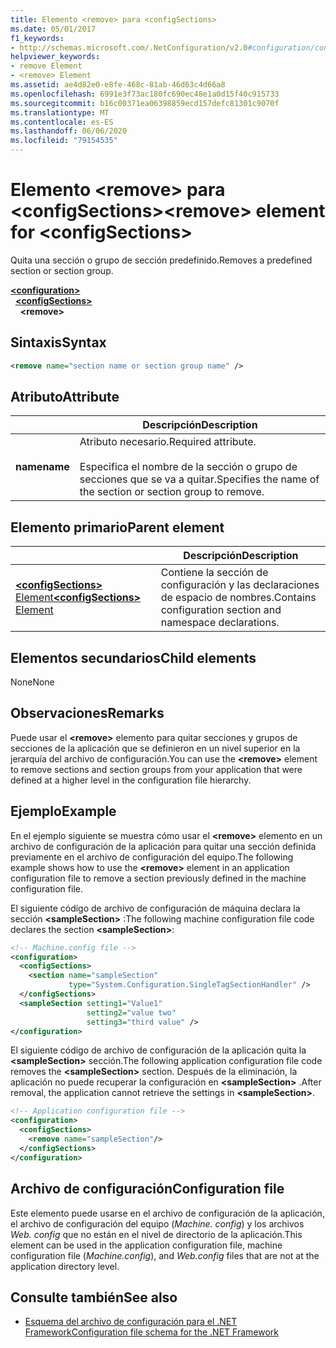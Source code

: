 ```yaml
---
title: Elemento <remove> para <configSections>
ms.date: 05/01/2017
f1_keywords:
- http://schemas.microsoft.com/.NetConfiguration/v2.0#configuration/configSections/remove
helpviewer_keywords:
- remove Element
- <remove> Element
ms.assetid: ae4d82e0-e8fe-468c-81ab-46d63c4d66a8
ms.openlocfilehash: 6991e3f73ac180fc690ec48e1a0d15f40c915733
ms.sourcegitcommit: b16c00371ea06398859ecd157defc81301c9070f
ms.translationtype: MT
ms.contentlocale: es-ES
ms.lasthandoff: 06/06/2020
ms.locfileid: "79154535"
---
```

# <a name="remove-element-for-configsections"></a><span data-ttu-id="8f0cf-102">Elemento \<remove> para \<configSections></span><span class="sxs-lookup"><span data-stu-id="8f0cf-102">\<remove> element for \<configSections></span></span>

<span data-ttu-id="8f0cf-103">Quita una sección o grupo de sección predefinido.</span><span class="sxs-lookup"><span data-stu-id="8f0cf-103">Removes a predefined section or section group.</span></span>

[**\<configuration>**](configuration-element.md)\
&nbsp;&nbsp;[**\<configSections>**](configsections-element-for-configuration.md)\
&nbsp;&nbsp;&nbsp;&nbsp;**\<remove>**

## <a name="syntax"></a><span data-ttu-id="8f0cf-104">Sintaxis</span><span class="sxs-lookup"><span data-stu-id="8f0cf-104">Syntax</span></span>

```xml
<remove name="section name or section group name" />
```

## <a name="attribute"></a><span data-ttu-id="8f0cf-105">Atributo</span><span class="sxs-lookup"><span data-stu-id="8f0cf-105">Attribute</span></span>

|           | <span data-ttu-id="8f0cf-106">Descripción</span><span class="sxs-lookup"><span data-stu-id="8f0cf-106">Description</span></span> |
| --------- | ----------- |
| <span data-ttu-id="8f0cf-107">**name**</span><span class="sxs-lookup"><span data-stu-id="8f0cf-107">**name**</span></span>  | <span data-ttu-id="8f0cf-108">Atributo necesario.</span><span class="sxs-lookup"><span data-stu-id="8f0cf-108">Required attribute.</span></span><br><br><span data-ttu-id="8f0cf-109">Especifica el nombre de la sección o grupo de secciones que se va a quitar.</span><span class="sxs-lookup"><span data-stu-id="8f0cf-109">Specifies the name of the section or section group to remove.</span></span> |

## <a name="parent-element"></a><span data-ttu-id="8f0cf-110">Elemento primario</span><span class="sxs-lookup"><span data-stu-id="8f0cf-110">Parent element</span></span>

|     | <span data-ttu-id="8f0cf-111">Descripción</span><span class="sxs-lookup"><span data-stu-id="8f0cf-111">Description</span></span> |
| --- | ----------- |
| [<span data-ttu-id="8f0cf-112">**\<configSections>** Element</span><span class="sxs-lookup"><span data-stu-id="8f0cf-112">**\<configSections>** Element</span></span>](configsections-element-for-configuration.md) | <span data-ttu-id="8f0cf-113">Contiene la sección de configuración y las declaraciones de espacio de nombres.</span><span class="sxs-lookup"><span data-stu-id="8f0cf-113">Contains configuration section and namespace declarations.</span></span> |

## <a name="child-elements"></a><span data-ttu-id="8f0cf-114">Elementos secundarios</span><span class="sxs-lookup"><span data-stu-id="8f0cf-114">Child elements</span></span>

<span data-ttu-id="8f0cf-115">None</span><span class="sxs-lookup"><span data-stu-id="8f0cf-115">None</span></span>

## <a name="remarks"></a><span data-ttu-id="8f0cf-116">Observaciones</span><span class="sxs-lookup"><span data-stu-id="8f0cf-116">Remarks</span></span>

<span data-ttu-id="8f0cf-117">Puede usar el **\<remove>** elemento para quitar secciones y grupos de secciones de la aplicación que se definieron en un nivel superior en la jerarquía del archivo de configuración.</span><span class="sxs-lookup"><span data-stu-id="8f0cf-117">You can use the **\<remove>** element to remove sections and section groups from your application that were defined at a higher level in the configuration file hierarchy.</span></span>

## <a name="example"></a><span data-ttu-id="8f0cf-118">Ejemplo</span><span class="sxs-lookup"><span data-stu-id="8f0cf-118">Example</span></span>

<span data-ttu-id="8f0cf-119">En el ejemplo siguiente se muestra cómo usar el **\<remove>** elemento en un archivo de configuración de la aplicación para quitar una sección definida previamente en el archivo de configuración del equipo.</span><span class="sxs-lookup"><span data-stu-id="8f0cf-119">The following example shows how to use the **\<remove>** element in an application configuration file to remove a section previously defined in the machine configuration file.</span></span>

<span data-ttu-id="8f0cf-120">El siguiente código de archivo de configuración de máquina declara la sección **\<sampleSection>** :</span><span class="sxs-lookup"><span data-stu-id="8f0cf-120">The following machine configuration file code declares the section **\<sampleSection>**:</span></span>

```xml
<!-- Machine.config file -->
<configuration>
  <configSections>
    <section name="sampleSection"
             type="System.Configuration.SingleTagSectionHandler" />
  </configSections>
  <sampleSection setting1="Value1"
                 setting2="value two"
                 setting3="third value" />
</configuration>
```

<span data-ttu-id="8f0cf-121">El siguiente código de archivo de configuración de la aplicación quita la **\<sampleSection>** sección.</span><span class="sxs-lookup"><span data-stu-id="8f0cf-121">The following application configuration file code removes the **\<sampleSection>** section.</span></span> <span data-ttu-id="8f0cf-122">Después de la eliminación, la aplicación no puede recuperar la configuración en **\<sampleSection>** .</span><span class="sxs-lookup"><span data-stu-id="8f0cf-122">After removal, the application cannot retrieve the settings in **\<sampleSection>**.</span></span>

```xml
<!-- Application configuration file -->
<configuration>
  <configSections>
    <remove name="sampleSection"/>
  </configSections>
</configuration>
```

## <a name="configuration-file"></a><span data-ttu-id="8f0cf-123">Archivo de configuración</span><span class="sxs-lookup"><span data-stu-id="8f0cf-123">Configuration file</span></span>

<span data-ttu-id="8f0cf-124">Este elemento puede usarse en el archivo de configuración de la aplicación, el archivo de configuración del equipo (*Machine. config*) y los archivos *Web. config* que no están en el nivel de directorio de la aplicación.</span><span class="sxs-lookup"><span data-stu-id="8f0cf-124">This element can be used in the application configuration file, machine configuration file (*Machine.config*), and *Web.config* files that are not at the application directory level.</span></span>

## <a name="see-also"></a><span data-ttu-id="8f0cf-125">Consulte también</span><span class="sxs-lookup"><span data-stu-id="8f0cf-125">See also</span></span>

- [<span data-ttu-id="8f0cf-126">Esquema del archivo de configuración para el .NET Framework</span><span class="sxs-lookup"><span data-stu-id="8f0cf-126">Configuration file schema for the .NET Framework</span></span>](index.md)
